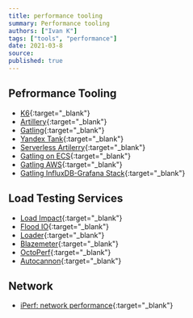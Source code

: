 ```yaml
---
title: performance tooling
summary: Performance tooling
authors: ["Ivan K"]
tags: ["tools", "performance"]
date: 2021-03-8
source:
published: true
---
```


## Pefrormance Tooling

- [K6](https://k6.io/){:target="_blank"}
- [Artillery](https://artillery.io/){:target="_blank"}
- [Gatling](https://gatling.io/){:target="_blank"}
- [Yandex Tank](https://github.com/yandex/yandex-tank){:target="_blank"}
- [Serverless Artilerry](https://github.com/Nordstrom/serverless-artillery){:target="_blank"}
- [Gatling on ECS](https://github.com/nearmap/gatling-on-ecs){:target="_blank"}
- [Gatling AWS](https://github.com/NET-A-PORTER/gatling-on-aws){:target="_blank"}
- [Gatling InfluxDB-Grafana Stack](https://github.com/dblooman/gatling-docker){:target="_blank"}

## Load Testing Services

- [Load Impact](https://loadimpact.com/){:target="_blank"}
- [Flood IO](https://flood.io/){:target="_blank"}
- [Loader](https://loader.io){:target="_blank"}
- [Blazemeter](https://www.blazemeter.com/){:target="_blank"}
- [OctoPerf](https://octoperf.com/){:target="_blank"}
- [Autocannon](https://github.com/mcollina/autocannon){:target="_blank"}

## Network

- [iPerf: network performance](https://iperf.fr/){:target="_blank"}
